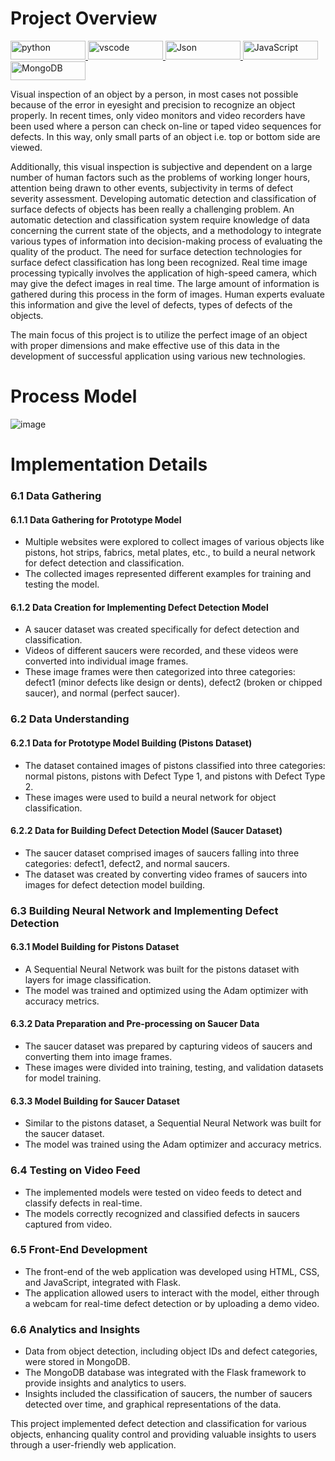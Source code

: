 # Project Overview

<p align="left"> 
<a href="https://www.python.org" target="_blank" rel="noreferrer"> <img src="https://img.shields.io/badge/Python-FFD43B?style=for-the-badge&logo=python&logoColor=blue" alt="python" width="120" height="30"/> </a>
<a href="https://code.visualstudio.com/" target="_blank" rel="noreferrer"> <img src="https://img.shields.io/badge/VSCode-0078D4?style=for-the-badge&logo=visual%20studio%20code&logoColor=white" alt="vscode" width="120" height="30"/> </a> 
<a href="https://www.json.org/json-en.html" target="_blank" rel="noreferrer"> <img src="https://img.shields.io/badge/json-5E5C5C?style=for-the-badge&logo=json&logoColor=white" alt="Json" width="120" height="30"/> </a> 
<a href="https://www.javascript.com/" target="_blank" rel="noreferrer"> <img src="https://img.shields.io/badge/JavaScript-323330?style=for-the-badge&logo=javascript&logoColor=F7DF1E" alt="JavaScript" width="120" height="30"/> </a> 
<a href="https://www.mongodb.com/" target="_blank" rel="noreferrer"> <img src="https://img.shields.io/badge/MongoDB-4EA94B?style=for-the-badge&logo=mongodb&logoColor=white" alt="MongoDB" width="120" height="30"/> </a> 
</p>

Visual inspection of an object by a person, in most cases not possible because of the error in eyesight and precision to recognize an object properly. In recent times, only video monitors and video recorders have been used where a person can check on-line or taped video sequences for defects. In this way, only small parts of an object i.e. top or bottom side are viewed.

Additionally, this visual inspection is subjective and dependent on a large number of human factors such as the problems of working longer hours, attention being drawn to other events, subjectivity in terms of defect severity assessment. Developing automatic detection and classification of surface defects of objects has been really a challenging problem. An automatic detection and classification system require knowledge of data concerning the current state of the objects, and a methodology to integrate various types of information into decision-making process of evaluating the quality of the product. The need for surface detection technologies for surface defect classification has long been recognized. Real time image processing typically involves the application of high-speed camera, which may give the defect images in real time. The large amount of information is gathered during this process in the form of images. Human experts evaluate this information and give the level of defects, types of defects of the objects. 

The main focus of this project is to utilize the perfect image of an object with proper dimensions and make effective use of this data in the development of successful application using various new technologies.

# Process Model

![image](https://github.com/ShahJainam24/RealTime-Defect-Detection-And-Classification-Using-AI-Techniques/assets/49012105/1e219c73-63ad-4067-ae6f-27231a5de5ae)

# Implementation Details

### 6.1 Data Gathering

#### 6.1.1 Data Gathering for Prototype Model

-   Multiple websites were explored to collect images of various objects like pistons, hot strips, fabrics, metal plates, etc., to build a neural network for defect detection and classification.
-   The collected images represented different examples for training and testing the model.

#### 6.1.2 Data Creation for Implementing Defect Detection Model

-   A saucer dataset was created specifically for defect detection and classification.
-   Videos of different saucers were recorded, and these videos were converted into individual image frames.
-   These image frames were then categorized into three categories: defect1 (minor defects like design or dents), defect2 (broken or chipped saucer), and normal (perfect saucer).

### 6.2 Data Understanding

#### 6.2.1 Data for Prototype Model Building (Pistons Dataset)

-   The dataset contained images of pistons classified into three categories: normal pistons, pistons with Defect Type 1, and pistons with Defect Type 2.
-   These images were used to build a neural network for object classification.

#### 6.2.2 Data for Building Defect Detection Model (Saucer Dataset)

-   The saucer dataset comprised images of saucers falling into three categories: defect1, defect2, and normal saucers.
-   The dataset was created by converting video frames of saucers into images for defect detection model building.

### 6.3 Building Neural Network and Implementing Defect Detection

#### 6.3.1 Model Building for Pistons Dataset

-   A Sequential Neural Network was built for the pistons dataset with layers for image classification.
-   The model was trained and optimized using the Adam optimizer with accuracy metrics.

#### 6.3.2 Data Preparation and Pre-processing on Saucer Data

-   The saucer dataset was prepared by capturing videos of saucers and converting them into image frames.
-   These images were divided into training, testing, and validation datasets for model training.

#### 6.3.3 Model Building for Saucer Dataset

-   Similar to the pistons dataset, a Sequential Neural Network was built for the saucer dataset.
-   The model was trained using the Adam optimizer and accuracy metrics.

### 6.4 Testing on Video Feed

-   The implemented models were tested on video feeds to detect and classify defects in real-time.
-   The models correctly recognized and classified defects in saucers captured from video.

### 6.5 Front-End Development

-   The front-end of the web application was developed using HTML, CSS, and JavaScript, integrated with Flask.
-   The application allowed users to interact with the model, either through a webcam for real-time defect detection or by uploading a demo video.

### 6.6 Analytics and Insights

-   Data from object detection, including object IDs and defect categories, were stored in MongoDB.
-   The MongoDB database was integrated with the Flask framework to provide insights and analytics to users.
-   Insights included the classification of saucers, the number of saucers detected over time, and graphical representations of the data.

This project implemented defect detection and classification for various objects, enhancing quality control and providing valuable insights to users through a user-friendly web application.

